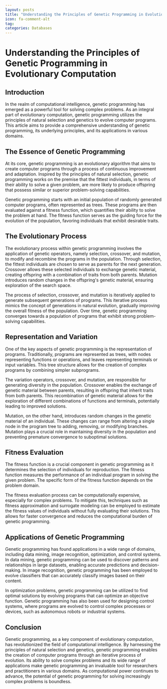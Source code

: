 ```yaml
---
layout: posts
title: "Understanding the Principles of Genetic Programming in Evolutionary Computation"
icon: fa-comment-alt
tag:      
categories: Databases
---
```



# Understanding the Principles of Genetic Programming in Evolutionary Computation

## Introduction

In the realm of computational intelligence, genetic programming has emerged as a powerful tool for solving complex problems. As an integral part of evolutionary computation, genetic programming utilizes the principles of natural selection and genetics to evolve computer programs. This article aims to provide a comprehensive understanding of genetic programming, its underlying principles, and its applications in various domains.

## The Essence of Genetic Programming

At its core, genetic programming is an evolutionary algorithm that aims to create computer programs through a process of continuous improvement and adaptation. Inspired by the principles of natural selection, genetic programming works on the premise that the fittest individuals, in terms of their ability to solve a given problem, are more likely to produce offspring that possess similar or superior problem-solving capabilities.

Genetic programming starts with an initial population of randomly generated computer programs, often represented as trees. These programs are then evaluated against a fitness function, which quantifies their ability to solve the problem at hand. The fitness function serves as the guiding force for the evolution of the population, favoring individuals that exhibit desirable traits.

## The Evolutionary Process

The evolutionary process within genetic programming involves the application of genetic operators, namely selection, crossover, and mutation, to modify and recombine the programs in the population. Through selection, the fittest individuals are chosen to serve as parents for the next generation. Crossover allows these selected individuals to exchange genetic material, creating offspring with a combination of traits from both parents. Mutation introduces random changes in the offspring's genetic material, ensuring exploration of the search space.

The process of selection, crossover, and mutation is iteratively applied to generate subsequent generations of programs. This iterative process mimics the concept of generations in natural evolution, gradually improving the overall fitness of the population. Over time, genetic programming converges towards a population of programs that exhibit strong problem-solving capabilities.

## Representation and Variation

One of the key aspects of genetic programming is the representation of programs. Traditionally, programs are represented as trees, with nodes representing functions or operations, and leaves representing terminals or input variables. This tree structure allows for the creation of complex programs by combining simpler subprograms.

The variation operators, crossover, and mutation, are responsible for generating diversity in the population. Crossover enables the exchange of genetic material between parents, resulting in offspring that inherit traits from both parents. This recombination of genetic material allows for the exploration of different combinations of functions and terminals, potentially leading to improved solutions.

Mutation, on the other hand, introduces random changes in the genetic material of an individual. These changes can range from altering a single node in the program tree to adding, removing, or modifying branches. Mutation plays a crucial role in maintaining diversity in the population and preventing premature convergence to suboptimal solutions.

## Fitness Evaluation

The fitness function is a crucial component in genetic programming as it determines the selection of individuals for reproduction. The fitness function measures the performance of an individual program in solving the given problem. The specific form of the fitness function depends on the problem domain.

The fitness evaluation process can be computationally expensive, especially for complex problems. To mitigate this, techniques such as fitness approximation and surrogate modeling can be employed to estimate the fitness values of individuals without fully evaluating their solutions. This allows for faster convergence and reduces the computational burden of genetic programming.

## Applications of Genetic Programming

Genetic programming has found applications in a wide range of domains, including data mining, image recognition, optimization, and control systems. In data mining, genetic programming can be used to discover patterns and relationships in large datasets, enabling accurate predictions and decision-making. In image recognition, genetic programming has been employed to evolve classifiers that can accurately classify images based on their content.

In optimization problems, genetic programming can be utilized to find optimal solutions by evolving programs that can optimize an objective function. Genetic programming has also been used for designing control systems, where programs are evolved to control complex processes or devices, such as autonomous robots or industrial systems.

## Conclusion

Genetic programming, as a key component of evolutionary computation, has revolutionized the field of computational intelligence. By harnessing the principles of natural selection and genetics, genetic programming enables the creation of computer programs through an iterative process of evolution. Its ability to solve complex problems and its wide range of applications make genetic programming an invaluable tool for researchers and practitioners in various domains. As computational power continues to advance, the potential of genetic programming for solving increasingly complex problems is boundless.